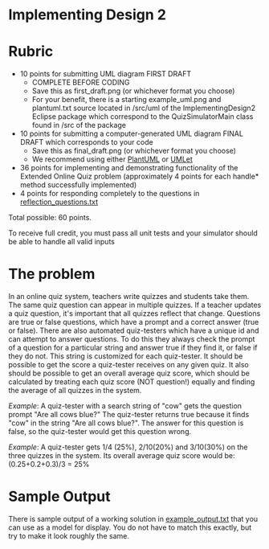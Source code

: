 # Implementing Design 2

# Rubric


* 10 points for submitting UML diagram FIRST DRAFT
  * COMPLETE BEFORE CODING
  * Save this as first_draft.png (or whichever format you choose)
  * For your benefit, there is a starting example_uml.png and plantuml.txt source located in /src/uml of the ImplementingDesign2 Eclipse package which correspond to the QuizSimulatorMain class found in /src of the package
* 10 points for submitting a computer-generated UML diagram FINAL DRAFT which corresponds to your code
  * Save this as final_draft.png (or whichever format you choose)
  * We recommend using either [PlantUML](http://plantuml.com/plantuml) or [UMLet](http://www.umlet.com/)
* 36 points for implementing and demonstrating functionality of the Extended Online Quiz problem (approximately 4 points for each handle* method successfully implemented)
* 4 points for responding completely to the questions in [reflection_questions.txt](src/reflection_questions.txt)

Total possible: 60 points. 

To receive full credit, you must pass all unit tests and your simulator should be able to handle all valid inputs

# The problem

In an online quiz system, teachers write quizzes and students take them. The same quiz question can appear in multiple quizzes. If a teacher updates a quiz question, it's important that all quizzes reflect that change. Questions are true or false questions, which have a prompt and a correct answer (true or false). There are also automated quiz-testers which have a unique id and can attempt to answer questions. To do this they always check the prompt of a question for a particular string and answer true if they find it, or false if they do not. This string is customized for each quiz-tester. It should be possible to get the score a quiz-tester receives on any given quiz. It also should be possible to get an overall average quiz score, which should be calculated by treating each quiz score (NOT question!) equally and finding the average of all quizzes in the system.

*Example*: A quiz-tester with a search string of "cow" gets the question prompt "Are all cows blue?" The quiz-tester returns true because it finds "cow" in the string "Are all cows blue?". The answer for this question is false, so the quiz-tester would get this question wrong.

*Example*: A quiz-tester gets 1/4 (25%), 2/10(20%) and 3/10(30%) on the three quizzes in the system. Its overall average quiz score would be: (0.25+0.2+0.3)/3 = 25%

# Sample Output

There is sample output of a working solution in
[example_output.txt](src/example_output.txt) that you can use as a
model for display. You do not have to match this exactly, but try to
make it look roughly the same.
